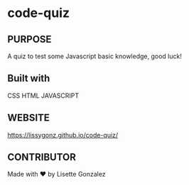 # code-quiz

## PURPOSE
A quiz to test some Javascript basic knowledge, good luck!

## Built with

CSS
HTML
JAVASCRIPT

## WEBSITE
https://lissygonz.github.io/code-quiz/

## CONTRIBUTOR
Made with ❤️ by Lisette Gonzalez